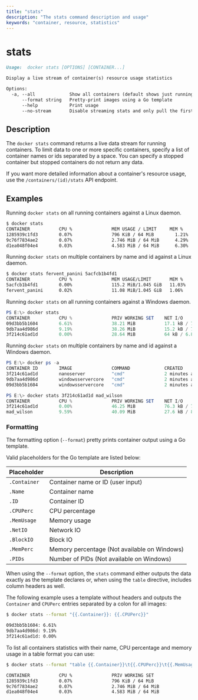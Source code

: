 ```yaml
---
title: "stats"
description: "The stats command description and usage"
keywords: "container, resource, statistics"
---
```


<!-- This file is maintained within the docker/docker Github
     repository at https://github.com/docker/docker/. Make all
     pull requests against that repo. If you see this file in
     another repository, consider it read-only there, as it will
     periodically be overwritten by the definitive file. Pull
     requests which include edits to this file in other repositories
     will be rejected.
-->

# stats

```markdown
Usage:  docker stats [OPTIONS] [CONTAINER...]

Display a live stream of container(s) resource usage statistics

Options:
  -a, --all             Show all containers (default shows just running)
      --format string   Pretty-print images using a Go template
      --help            Print usage
      --no-stream       Disable streaming stats and only pull the first result
```

## Description

The `docker stats` command returns a live data stream for running containers. To limit data to one or more specific containers, specify a list of container names or ids separated by a space. You can specify a stopped container but stopped containers do not return any data.

If you want more detailed information about a container's resource usage, use the `/containers/(id)/stats` API endpoint.

## Examples

Running `docker stats` on all running containers against a Linux daemon.

```bash
$ docker stats
CONTAINER           CPU %               MEM USAGE / LIMIT     MEM %               NET I/O             BLOCK I/O
1285939c1fd3        0.07%               796 KiB / 64 MiB        1.21%               788 B / 648 B       3.568 MB / 512 KB
9c76f7834ae2        0.07%               2.746 MiB / 64 MiB      4.29%               1.266 KB / 648 B    12.4 MB / 0 B
d1ea048f04e4        0.03%               4.583 MiB / 64 MiB      6.30%               2.854 KB / 648 B    27.7 MB / 0 B
```

Running `docker stats` on multiple containers by name and id against a Linux daemon.

```bash
$ docker stats fervent_panini 5acfcb1b4fd1
CONTAINER           CPU %               MEM USAGE/LIMIT       MEM %               NET I/O
5acfcb1b4fd1        0.00%               115.2 MiB/1.045 GiB   11.03%              1.422 kB/648 B
fervent_panini      0.02%               11.08 MiB/1.045 GiB   1.06%               648 B/648 B
```

Running `docker stats` on all running containers against a Windows daemon.

```powershell
PS E:\> docker stats
CONTAINER           CPU %               PRIV WORKING SET    NET I/O             BLOCK I/O
09d3bb5b1604        6.61%               38.21 MiB           17.1 kB / 7.73 kB   10.7 MB / 3.57 MB
9db7aa4d986d        9.19%               38.26 MiB           15.2 kB / 7.65 kB   10.6 MB / 3.3 MB
3f214c61ad1d        0.00%               28.64 MiB           64 kB / 6.84 kB     4.42 MB / 6.93 MB
```

Running `docker stats` on multiple containers by name and id against a Windows daemon.

```powershell
PS E:\> docker ps -a
CONTAINER ID        IMAGE               COMMAND             CREATED             STATUS              PORTS               NAMES
3f214c61ad1d        nanoserver          "cmd"               2 minutes ago       Up 2 minutes                            big_minsky
9db7aa4d986d        windowsservercore   "cmd"               2 minutes ago       Up 2 minutes                            mad_wilson
09d3bb5b1604        windowsservercore   "cmd"               2 minutes ago       Up 2 minutes                            affectionate_easley

PS E:\> docker stats 3f214c61ad1d mad_wilson
CONTAINER           CPU %               PRIV WORKING SET    NET I/O             BLOCK I/O
3f214c61ad1d        0.00%               46.25 MiB           76.3 kB / 7.92 kB   10.3 MB / 14.7 MB
mad_wilson          9.59%               40.09 MiB           27.6 kB / 8.81 kB   17 MB / 20.1 MB
```

### Formatting

The formatting option (`--format`) pretty prints container output
using a Go template.

Valid placeholders for the Go template are listed below:

Placeholder  | Description
------------ | --------------------------------------------
`.Container` | Container name or ID (user input)
`.Name`      | Container name
`.ID`        | Container ID
`.CPUPerc`   | CPU percentage
`.MemUsage`  | Memory usage
`.NetIO`     | Network IO
`.BlockIO`   | Block IO
`.MemPerc`   | Memory percentage (Not available on Windows)
`.PIDs`      | Number of PIDs (Not available on Windows)


When using the `--format` option, the `stats` command either
outputs the data exactly as the template declares or, when using the
`table` directive, includes column headers as well.

The following example uses a template without headers and outputs the
`Container` and `CPUPerc` entries separated by a colon for all images:

```bash
$ docker stats --format "{{.Container}}: {{.CPUPerc}}"

09d3bb5b1604: 6.61%
9db7aa4d986d: 9.19%
3f214c61ad1d: 0.00%
```

To list all containers statistics with their name, CPU percentage and memory
usage in a table format you can use:

```bash
$ docker stats --format "table {{.Container}}\t{{.CPUPerc}}\t{{.MemUsage}}"

CONTAINER           CPU %               PRIV WORKING SET
1285939c1fd3        0.07%               796 KiB / 64 MiB
9c76f7834ae2        0.07%               2.746 MiB / 64 MiB
d1ea048f04e4        0.03%               4.583 MiB / 64 MiB
```
